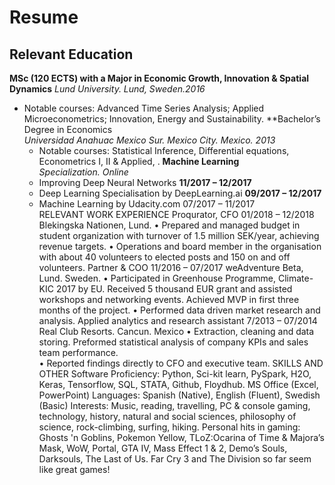 # Resume
## Relevant Education
**MSc (120 ECTS) with a Major in Economic Growth, Innovation & Spatial Dynamics** 
*Lund University. Lund, Sweden.2016*
- Notable courses: Advanced Time Series Analysis; Applied Microeconometrics; Innovation, Energy and Sustainability.
**Bachelor’s Degree in Economics                                                      	                               
*Universidad Anahuac Mexico Sur. Mexico City. Mexico. 2013*
  - Notable courses: Statistical Inference, Differential equations, Econometrics I, II & Applied, . 
**Machine Learning**                                                       	
*Specialization. Online*
  - Improving Deep Neural Networks	                                                                                 **11/2017 – 12/2017**
  - Deep Learning Specialisation by DeepLearning.ai	                                                                 **09/2017 – 12/2017**
  - Machine Learning by Udacity.com 	07/2017 – 11/2017  
RELEVANT WORK EXPERIENCE
Proqurator, CFO									             01/2018 – 12/2018
Blekingska Nationen, Lund. 
•	Prepared and managed budget in student organization with turnover of 1.5 million SEK/year, achieving revenue targets.
•	Operations and board member in the organisation with about 40 volunteers to elected posts and 150 on and off volunteers.
Partner & COO                                                                                                                                               11/2016 – 07/2017
weAdventure Beta, Lund. Sweden.
•	Participated in Greenhouse Programme, Climate-KIC 2017 by EU. Received 5 thousand EUR grant and assisted workshops and networking events. Achieved MVP in first three months of the project.
•	Performed data driven market research and analysis.
Applied analytics and research assistant 		                                                                                     7/2013 – 07/2014
Real Club Resorts. Cancun. Mexico 
•	Extraction, cleaning and data storing. Preformed statistical analysis of company KPIs and sales team performance.  
•	Reported findings directly to CFO and executive team. 
SKILLS AND OTHER
Software Proficiency: Python, Sci-kit learn, PySpark, H2O, Keras, Tensorflow, SQL, STATA, Github, Floydhub.  MS Office (Excel, PowerPoint)
Languages: Spanish (Native), English (Fluent), Swedish (Basic)
Interests: Music, reading, travelling, PC & console gaming, technology, history, natural and social sciences, philosophy of science, rock-climbing, surfing, hiking.
Personal hits in gaming: Ghosts 'n Goblins, Pokemon Yellow, TLoZ:Ocarina of Time & Majora’s Mask, WoW, Portal, GTA IV, Mass Effect 1 & 2, Demo’s Souls, Darksouls, The Last of Us. Far Cry 3 and The Division so far seem like great games!
